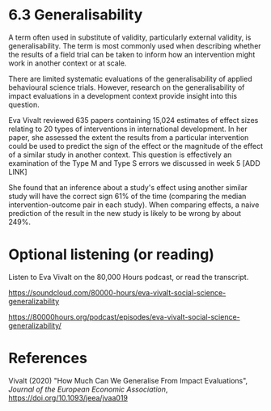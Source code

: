 # 6.3 Generalisability

A term often used in substitute of validity, particularly external validity, is generalisability. The term is most commonly used when describing whether the results of a field trial can be taken to inform how an intervention might work in another context or at scale.

There are limited systematic evaluations of the generalisability of applied behavioural science trials. However, research on the generalisability of impact evaluations in a development context provide insight into this question.

Eva Vivalt reviewed 635 papers containing 15,024 estimates of effect sizes relating to 20 types of interventions in international development. In her paper, she assessed the extent the results from a particular intervention could be used to predict the sign of the effect or the magnitude of the effect of a similar study in another context. This question is effectively an examination of the Type M and Type S errors we discussed in week 5 [ADD LINK]

She found that an inference about a study's effect using another similar study will have the correct sign 61% of the time (comparing the median intervention-outcome pair in each study). When comparing effects, a naive prediction of the result in the new study is likely to be wrong by about 249%.

# Optional listening (or reading)

Listen to Eva Vivalt on the 80,000 Hours podcast, or read the transcript.

https://soundcloud.com/80000-hours/eva-vivalt-social-science-generalizability

https://80000hours.org/podcast/episodes/eva-vivalt-social-science-generalizability/

# References
Vivalt (2020) "How Much Can We Generalise From Impact Evaluations", *Journal of the European Economic Association*, https://doi.org/10.1093/jeea/jvaa019